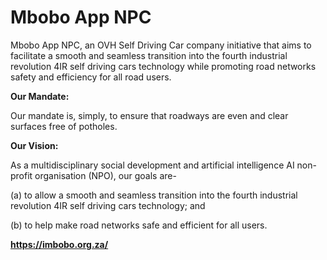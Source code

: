 **Mbobo App NPC**
===

Mbobo App NPC, an OVH Self Driving Car company initiative that aims to facilitate a smooth and seamless transition into the fourth industrial revolution 4IR self driving cars technology while promoting road networks safety and efficiency for all road users.

**Our Mandate:**

Our mandate is, simply, to ensure that roadways are even and clear surfaces free of potholes.

**Our Vision:**

As a multidisciplinary social development and artificial intelligence AI non-profit organisation (NPO), our goals are-

(a) to allow a smooth and seamless transition into the fourth industrial revolution 4IR self driving cars technology; and

(b) to help make road networks safe and efficient for all users.

**https://imbobo.org.za/**
